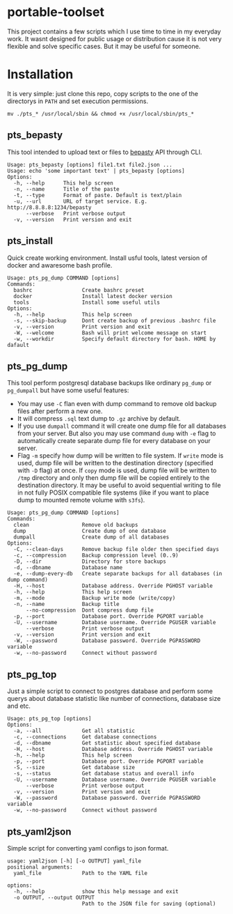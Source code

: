 # portable-toolset

This project contains a few scripts which I use time to time in my everyday work. It wasnt designed for public usage or distribution cause it is not very flexible and solve specific cases. But it may be useful for someone.

# Installation

It is very simple: just clone this repo, copy scripts to the one of the directorys in `PATH` and set execution permissions.

```
mv ./pts_* /usr/local/sbin && chmod +x /usr/local/sbin/pts_*
```

## pts_bepasty

This tool intended to upload text or files to [bepasty](https://github.com/bepasty/bepasty-server) API through CLI.

```
Usage: pts_bepasty [options] file1.txt file2.json ...
Usage: echo 'some important text' | pts_bepasty [options]
Options:
  -h, --help      This help screen
  -n, --name      Title of the paste
  -t, --type      Format of paste. Default is text/plain
  -u, --url       URL of target service. E.g. http://8.8.8.8:1234/bepasty
      --verbose   Print verbose output
  -v, --version   Print version and exit
```

## pts_install

Quick create working environment. Install usful tools, latest version of docker and awaresome bash profile.

```
Usage: pts_pg_dump COMMAND [options]
Commands:
  bashrc                Create bashrc preset
  docker                Install latest docker version
  tools                 Install some useful utils
Options:
  -h, --help            This help screen
  -s, --skip-backup     Dont create backup of previous .bashrc file
  -v, --version         Print version and exit
  -W, --welcome         Bash will print welcome message on start
  -w, --workdir         Specify default directory for bash. HOME by dafault
```

## pts_pg_dump

This tool perform postgresql database backups like ordinary `pg_dump` or `pg_dumpall` but have some useful features:

* You may use `-C` flan even with dump command to remove old backup files after perform a new one.
* It will compress `.sql` text dump to `.gz` archive by default.
* If you use `dumpall` command it will create one dump file for all databases from your server. But also you may use command `dump` with `-e` flag to automatically create separate dump file for every database on your server.
* Flag `-m` specify how dump will be written to file system. If `write` mode is used, dump file will be written to the destination directory (specified with `-D` flag) at once. If `copy` mode is used, dump file will be written to `/tmp` directory and only then dump file will be copied entirely to the destination directory. It may be useful to avoid sequential writing to file in not fully POSIX compatible file systems (like if you want to place dump to mounted remote volume with `s3fs`).

```
Usage: pts_pg_dump COMMAND [options]
Commands:
  clean                 Remove old backups
  dump                  Create dump of one database
  dumpall               Create dump of all databases
Options:
  -C, --clean-days      Remove backup file older then specified days
  -c, --compression     Backup compression level (0..9)
  -D, --dir             Directory for store backups
  -d, --dbname          Database name
  -e, --dump-every-db   Create separate backups for all databases (in dump command)
  -H, --host            Database address. Override PGHOST variable
  -h, --help            This help screen
  -m, --mode            Backup write mode (write/copy)
  -n, --name            Backup title
      --no-compression  Dont compress dump file
  -p, --port            Database port. Override PGPORT variable
  -U, --username        Database username. Override PGUSER variable
      --verbose         Print verbose output
  -v, --version         Print version and exit
  -W, --password        Database password. Override PGPASSWORD variable
  -w, --no-password     Connect without password
```

## pts_pg_top

Just a simple script to connect to postgres database and perform some querys about database statistic like number of connections, database size and etc.

```
Usage: pts_pg_top [options]
Options:
  -a, --all             Get all statistic
  -c, --connections     Get database connections
  -d, --dbname          Get statistic about specified database
  -H, --host            Database address. Override PGHOST variable
  -h, --help            This help screen
  -p, --port            Database port. Override PGPORT variable
  -S, --size            Get database size
  -s, --status          Get database status and overall info
  -U, --username        Database username. Override PGUSER variable
      --verbose         Print verbose output
  -v, --version         Print version and exit
  -W, --password        Database password. Override PGPASSWORD variable
  -w, --no-password     Connect without password
```

## pts_yaml2json

Simple script for converting yaml configs to json format.

```
usage: yaml2json [-h] [-o OUTPUT] yaml_file
positional arguments:
  yaml_file             Path to the YAML file

options:
  -h, --help            show this help message and exit
  -o OUTPUT, --output OUTPUT
                        Path to the JSON file for saving (optional)
```



